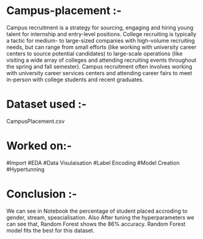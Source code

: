 # Campus-placement :-
Campus recruitment is a strategy for sourcing, engaging and hiring young talent for internship and entry-level positions. College recruiting is typically a tactic for medium- to large-sized companies with high-volume recruiting needs, but can range from small efforts (like working with university career centers to source potential candidates) to large-scale operations (like visiting a wide array of colleges and attending recruiting events throughout the spring and fall semester). Campus recruitment often involves working with university career services centers and attending career fairs to meet in-person with college students and recent graduates.

# Dataset used :-
CampusPlacement.csv

# Worked on:-
#Import 
#EDA
#Data Visulaisation
#Label Encoding
#Model Creation
#Hypertunning

# Conclusion :-
We can see in Notebook the percentage of student placed accroding to gender, stream, speacialisation.
Also After tuning the hyperparameters we can see that, Random Forest shows the 86% accuracy. Random Forest model fits the best for this dataset.
